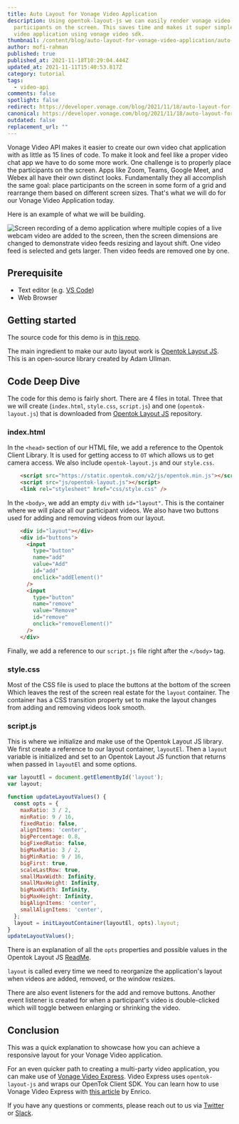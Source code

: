 ```yaml
---
title: Auto Layout for Vonage Video Application
description: Using opentok-layout-js we can easily render vonage video call
  participants on the screen. This saves time and makes it super simple to build
  video application using vonage video sdk.
thumbnail: /content/blog/auto-layout-for-vonage-video-application/auto-layout_videoapi.png
author: mofi-rahman
published: true
published_at: 2021-11-18T10:29:04.444Z
updated_at: 2021-11-11T15:40:53.817Z
category: tutorial
tags:
  - video-api
comments: false
spotlight: false
redirect: https://developer.vonage.com/blog/2021/11/18/auto-layout-for-vonage-video-application
canonical: https://developer.vonage.com/blog/2021/11/18/auto-layout-for-vonage-video-application
outdated: false
replacement_url: ""
---
```

Vonage Video API makes it easier to create our own video chat application with as little as 15 lines of code. To make it look and feel like a proper video chat app we have to do some more work. One challenge is to properly place the participants on the screen. Apps like Zoom, Teams, Google Meet, and Webex all have their own distinct looks. Fundamentally they all accomplish the same goal: place participants on the screen in some form of a grid and rearrange them based on different screen sizes. That's what we will do for our Vonage Video Application today.

Here is an example of what we will be building.

![Screen recording of a demo application where multiple copies of a live webcam video are added to the screen, then the screen dimensions are changed to demonstrate video feeds resizing and layout shift. One video feed is selected and gets larger. Then video feeds are removed one by one.](https://media.giphy.com/media/sJiLXHB3UwDr93Pv6W/source.gif)

## Prerequisite

- Text editor (e.g. [VS Code](https://code.visualstudio.com/))
- Web Browser

## Getting started

The source code for this demo is in [this repo](https://github.com/moficodes/opentok-layout-demo). 

The main ingredient to make our auto layout work is [Opentok Layout JS](https://github.com/aullman/opentok-layout-js). This is an open-source library created by Adam Ullman. 

## Code Deep Dive

The code for this demo is fairly short. There are 4 files in total. Three that we will create (`index.html`, `style.css`, `script.js`) and one (`opentok-layout.js`) that is downloaded from [Opentok Layout JS](https://github.com/aullman/opentok-layout-js) repository. 

### index.html

In the `<head>` section of our HTML file, we add a reference to the Opentok Client Library. It is used for getting access to `OT` which allows us to get camera access. We also include `opentok-layout.js` and our `style.css`.

```html
    <script src="https://static.opentok.com/v2/js/opentok.min.js"></script>
    <script src="js/opentok-layout.js"></script>
    <link rel="stylesheet" href="css/style.css" />
```

In the `<body>`, we add an empty `div` with `id="layout"`. This is the container where we will place all our participant videos. We also have two buttons used for adding and removing videos from our layout.

```html
    <div id="layout"></div>
    <div id="buttons">
      <input
        type="button"
        name="add"
        value="Add"
        id="add"
        onclick="addElement()"
      />
      <input
        type="button"
        name="remove"
        value="Remove"
        id="remove"
        onclick="removeElement()"
      />
    </div>
``` 

Finally, we add a reference to our `script.js` file right after the `</body>` tag.

### style.css

Most of the CSS file is used to place the buttons at the bottom of the screen Which leaves the rest of the screen real estate for the `layout` container. The container has a CSS transition property set to make the layout changes from adding and removing videos look smooth.

### script.js

This is where we initialize and make use of the Opentok Layout JS library. We first create a reference to our layout container, `layoutEl`. Then a `layout` variable is initialized and set to an Opentok Layout JS function that returns when passed in `layoutEl` and some options.

```js
var layoutEl = document.getElementById('layout');
var layout;
```


```js
function updateLayoutValues() {
  const opts = {
    maxRatio: 3 / 2,
    minRatio: 9 / 16,
    fixedRatio: false,
    alignItems: 'center',
    bigPercentage: 0.8,
    bigFixedRatio: false,
    bigMaxRatio: 3 / 2,
    bigMinRatio: 9 / 16,
    bigFirst: true,
    scaleLastRow: true,
    smallMaxWidth: Infinity,
    smallMaxHeight: Infinity,
    bigMaxWidth: Infinity,
    bigMaxHeight: Infinity,
    bigAlignItems: 'center',
    smallAlignItems: 'center',
  };
  layout = initLayoutContainer(layoutEl, opts).layout;
}
updateLayoutValues();
```

There is an explanation of all the `opts` properties and possible values in the Opentok Layout JS [ReadMe](https://github.com/aullman/opentok-layout-js#usage). 

`layout` is called every time we need to reorganize the application's layout when videos are added, removed, or the window resizes.

There are also event listeners for the add and remove buttons. Another event listener is created for when a participant's video is double-clicked which will toggle between enlarging or shrinking the video. 

## Conclusion

This was a quick explanation to showcase how you can achieve a responsive layout for your Vonage Video application.

For an even quicker path to creating a multi-party video application, you can make use of [Vonage Video Express](https://tokbox.com/developer/video-express/). Video Express uses `opentok-layout-js` and wraps our OpenTok Client SDK. You can learn how to use Vonage Video Express with [this article](https://learn.vonage.com/blog/2021/09/27/create-a-multiparty-video-app-with-the-new-video-express/) by Enrico.

If you have any questions or comments, please reach out to us via [Twitter](https://twitter.com/vonagedev) or [Slack](https://developer.nexmo.com/community/slack).


